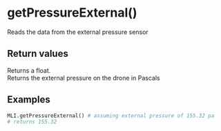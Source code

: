 # getPressureExternal()

Reads the data from the external pressure sensor

## Return values

Returns a float.  
Returns the external pressure on the drone in Pascals

## Examples

```py
MLI.getPressureExternal() # assuming external pressure of 155.32 pa
# returns 155.32
```
